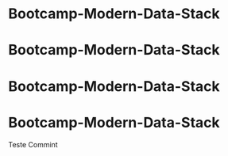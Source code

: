 # Bootcamp-Modern-Data-Stack
# Bootcamp-Modern-Data-Stack
# Bootcamp-Modern-Data-Stack
# Bootcamp-Modern-Data-Stack


Teste Commint